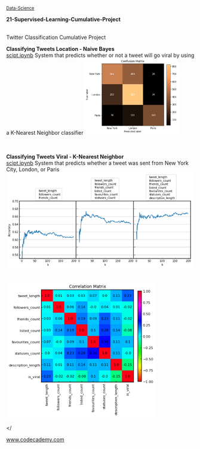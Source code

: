 <sub><a href="https://github.com/stefanm-git/Data-Science">Data-Science</a></sub>

<b>21-Supervised-Learning-Cumulative-Project</b></br></br>
  
Twitter Classification Cumulative Project</br>

<div style="float:left">
<b>Classifying Tweets Location - Naive Bayes</b></br>
<a href="classifying_tweets_location.ipynb">
scipt.ipynb</a>
System that predicts whether or not a tweet will go viral by using a K-Nearest Neighbor classifier
<img src="img/classifying_tweets_location.png" alt="img" width="250px"></br></br></br>

<b>Classifying Tweets Viral - K-Nearest Neighbor</b></br>
<a href="classifying_tweets_viral.ipynb">
scipt.ipynb</a>
System that predicts whether a tweet was sent from New York City, London, or Paris
<img src="img/classifying_tweets_viral.png" alt="img" width="500px"></br></br></br>
<img src="img/classifying_tweets_viral_1.png" alt="img" width="400px" ></br></br></

</div>

www.codecademy.com
